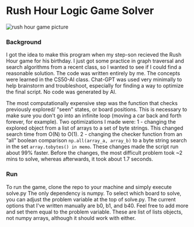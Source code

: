 # Rush Hour Logic Game Solver

![rush hour game picture](https://www.safariltd.com/cdn/shop/products/rush-hour-traffic-jam-logic-game-942258.webp?v=1698371033&width=1200)

### Background
I got the idea to make this program when my step-son recieved the Rush Hour game for his birthday. I just got some practice in graph traversal and search algorithms from a recent class, so I wanted to see if I could find a reasonable solution.
The code was written entirely by me. The concepts were learned in the CS50-AI class.
Chat-GPT was used very minimally to help brainstorm and troubleshoot, especially for finding a way to optimize the final script. No code was generated by AI.

The most computationally expensive step was the function that checks previously explored/ "seen" states, or board positions. This is necessary to make sure you don't go into an infinite loop (moving a car back and forth forever, for example).
Two optimizations I made were:
1 - changing the explored object from a list of arrays to a set of byte strings. This changed search time from O(N) to O(1).
2 - changing the checker function from an "all" boolean comparison `np.all(array_a, array_b)` to a byte string search in the set `array.tobytes() in memo`.
These changes made the script run about 99% faster. Before the changes, the most difficult problem took ~2 mins to solve, whereas afterwards, it took about 1.7 seconds. 

### Run
To run the game, clone the repo to your machine and simply execute solve.py
The only dependency is numpy. 
To select which board to solve, you can adjust the problem variable at the top of solve.py. The current options that I've written manually are b0, b1, and b40. Feel free to add more and set them equal to the problem variable. 
These are list of lists objects, not numpy arrays, although it should work with either. 

